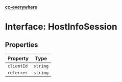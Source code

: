 [**cc-everywhere**](../../../../../index.md)

<HorizontalLine />

# Interface: HostInfoSession

## Properties

| Property | Type |
| ------ | ------ |
| `clientId` | `string` |
| `referrer` | `string` |
